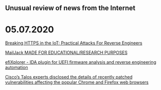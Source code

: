## Unusual review of news from the Internet

# 05.07.2020

[Breaking HTTPS in the IoT: Practical Attacks For Reverse Engineers](https://labs.bishopfox.com/tech-blog/breaking-https-in-the-iot)

[MailJack MADE FOR EDUCATIONAL/RESEARCH PURPOSES](https://github.com/1d8/mailjack)

[efiXplorer - IDA plugin for UEFI firmware analysis and reverse engineering automation ](https://github.com/binarly-io/efiXplorer)

[Cisco’s Talos experts disclosed the details of recently patched vulnerabilities affecting the popular Chrome and Firefox web browsers](https://securityaffairs.co/wordpress/105547/security/talos-chrome-firefox-flaws.html)
